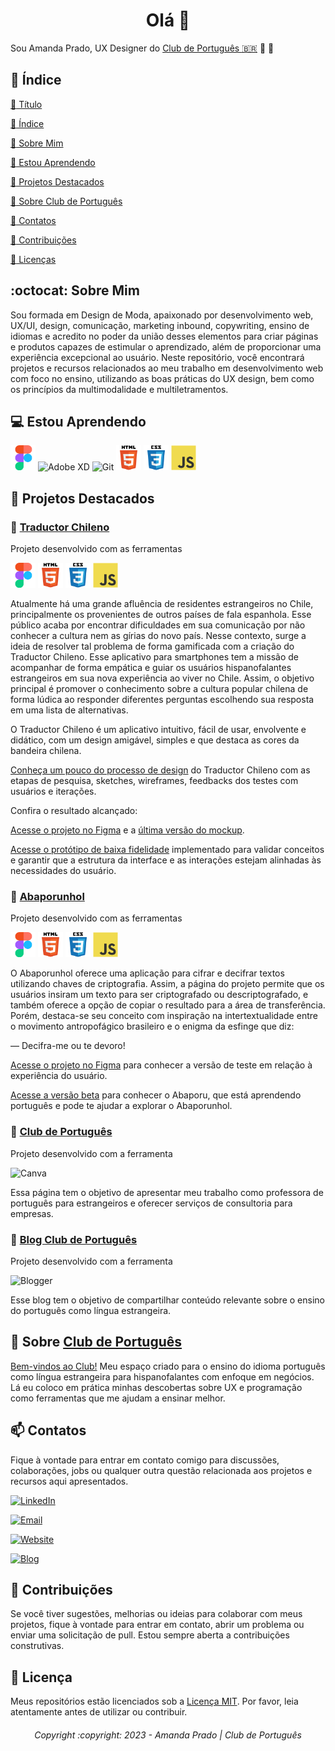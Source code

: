 # <h1 align="center">Olá :wave:</h1>
Sou Amanda Prado, UX Designer do [Club de Português :brazil:](https://clubdeportugues.com/) :green_heart: :yellow_heart: 

## :bookmark_tabs: Índice 

 [:small_blue_diamond: Título](#olá-wave)
 
 [:small_blue_diamond: Índice](#bookmark_tabs-índice)
 
 [:small_blue_diamond: Sobre Mim](#octocat-sobre-mim)
 
 [:small_blue_diamond: Estou Aprendendo](#computer-estou-aprendendo)
 
 [:small_blue_diamond: Projetos Destacados](#star2-projetos-destacados)

 [:small_blue_diamond: Sobre Club de Português](#speech_balloon-sobre-club-de-português)
 
 [:small_blue_diamond: Contatos](#mailbox-contatos)
 
 [:small_blue_diamond: Contribuições](#dancers-contribuições)
 
 [:small_blue_diamond: Licenças](#scroll-licença)

## :octocat: Sobre Mim
Sou formada em Design de Moda, apaixonado por desenvolvimento web, UX/UI, design, comunicação, marketing inbound, copywriting, ensino de idiomas e acredito no poder da união desses elementos para criar páginas e produtos capazes de estimular o aprendizado, além de proporcionar uma experiência excepcional ao usuário.
Neste repositório, você encontrará projetos e recursos relacionados ao meu trabalho em desenvolvimento web com foco no ensino, utilizando as boas práticas do UX design, bem como os princípios da multimodalidade e multiletramentos.

## :computer: Estou Aprendendo

<img src="https://github.com/devicons/devicon/blob/master/icons/figma/figma-original.svg" title="Figma" alt="Figma" width="40" height="40"/> 

<img src="https://w7.pngwing.com/pngs/565/63/png-transparent-adobe-xd-macos-bigsur-icon-thumbnail.png" title="Adobe XD" alt="Adobe XD" width="40" height="40"/>

<img src="https://cdn.jsdelivr.net/gh/devicons/devicon/icons/git/git-original.svg" title="Git" alt="Git" width="40" height="40"/> 

<img src="https://github.com/devicons/devicon/blob/master/icons/html5/html5-original-wordmark.svg" title="HTML" alt="HTML" width="40" height="40"/> 

<img src="https://github.com/devicons/devicon/blob/master/icons/css3/css3-original-wordmark.svg" title="CSS" alt="CSS" width="40" height="40"/> 

<img src="https://github.com/devicons/devicon/blob/master/icons/javascript/javascript-original.svg" title="JavaScript" alt="JavaScript" width="40" height="40"/> 

## :star2: Projetos Destacados 

### :small_blue_diamond: [Traductor Chileno](https://www.figma.com/proto/mrsS6ruqMyW4yfcZrs5O0x/Traductor-Chileno?page-id=0%3A1&type=design&node-id=1-2&viewport=748%2C390%2C0.1&t=Fm8LNIpyhpg5iRJR-1&scaling=scale-down&starting-point-node-id=1%3A2&mode=design)

Projeto desenvolvido com as ferramentas 

<img src="https://github.com/devicons/devicon/blob/master/icons/figma/figma-original.svg" title="Figma" alt="Figma" width="40" height="40"/> <img src="https://github.com/devicons/devicon/blob/master/icons/html5/html5-original-wordmark.svg" title="HTML" alt="HTML" width="40" height="40"/> <img src="https://github.com/devicons/devicon/blob/master/icons/css3/css3-original-wordmark.svg" title="CSS" alt="CSS" width="40" height="40"/> <img src="https://github.com/devicons/devicon/blob/master/icons/javascript/javascript-original.svg" title="JavaScript" alt="JavaScript" width="40" height="40"/>



Atualmente há uma grande afluência de residentes estrangeiros no Chile, principalmente os provenientes de outros países de fala espanhola. Esse público acaba por encontrar dificuldades em sua comunicação por não conhecer a cultura nem as gírias do novo país. Nesse contexto, surge a ideia de resolver tal problema de forma gamificada com a criação do Traductor Chileno. 
Esse aplicativo para smartphones tem a missão de acompanhar de forma empática e guiar os usuários hispanofalantes estrangeiros em sua nova experiência ao viver no Chile. Assim, o objetivo principal é promover o conhecimento sobre a cultura popular chilena de forma lúdica ao responder diferentes perguntas escolhendo sua resposta em uma lista de alternativas.

O Traductor Chileno é um aplicativo intuitivo, fácil de usar, envolvente e didático, com um design amigável, simples e que destaca as cores da bandeira chilena.

[Conheça um pouco do processo de design](https://www.figma.com/proto/txtuzOXZMXrklXH5HCpU25/Processo-de-design%3A-Traductor-Chileno?type=design&node-id=503-19&t=2RyULpWKHFDUkggS-1&scaling=scale-down&page-id=0%3A1&starting-point-node-id=505%3A490&mode=design) do Traductor Chileno com as etapas de pesquisa, sketches, wireframes, feedbacks dos testes com usuários e iterações.

Confira o resultado alcançado:

[Acesse o projeto no Figma](https://www.figma.com/file/mrsS6ruqMyW4yfcZrs5O0x/Traductor-Chileno?type=design&node-id=0%3A1&mode=design&t=571F4LgOmhzOnv6G-1) e a [última versão do mockup](https://www.figma.com/proto/mrsS6ruqMyW4yfcZrs5O0x/Traductor-Chileno?page-id=0%3A1&type=design&node-id=1-2&viewport=748%2C390%2C0.1&t=Fm8LNIpyhpg5iRJR-1&scaling=scale-down&starting-point-node-id=1%3A2&mode=design).

[Acesse o protótipo de baixa fidelidade](https://traductor-chileno--pradoamanda.repl.co/) implementado para validar conceitos e garantir que a estrutura da interface e as interações estejam alinhadas às necessidades do usuário.

### :small_blue_diamond: [Abaporunhol](https://github.com/clubdeportugues/abaporunhol/tree/main#readme)

Projeto desenvolvido com as ferramentas 

<img src="https://github.com/devicons/devicon/blob/master/icons/figma/figma-original.svg" title="Figma" alt="Figma" width="40" height="40"/> <img src="https://github.com/devicons/devicon/blob/master/icons/html5/html5-original-wordmark.svg" title="HTML" alt="HTML" width="40" height="40"/> <img src="https://github.com/devicons/devicon/blob/master/icons/css3/css3-original-wordmark.svg" title="CSS" alt="CSS" width="40" height="40"/> <img src="https://github.com/devicons/devicon/blob/master/icons/javascript/javascript-original.svg" title="JavaScript" alt="JavaScript" width="40" height="40"/>



O Abaporunhol oferece uma aplicação para cifrar e decifrar textos utilizando chaves de criptografia. Assim, a página do projeto permite que os usuários insiram um texto para ser criptografado ou descriptografado, e também oferece a opção de copiar o resultado para a área de transferência. Porém, destaca-se seu conceito com inspiração na intertextualidade entre o movimento antropofágico brasileiro e o enigma da esfinge que diz:

— Decifra-me ou te devoro!

[Acesse o projeto no Figma](https://www.figma.com/file/8GtIRel9JQeGi6DIERgLpV/Abaporunhol?type=design&node-id=16%3A802&mode=design&t=Zm2uKgPowwZQDiVn-1) para conhecer a versão de teste em relação à experiência do usuário.

[Acesse a versão beta](https://clubdeportugues.github.io/abaporunhol/) para conhecer o Abaporu, que está aprendendo português e pode te ajudar a explorar o Abaporunhol.

### :small_blue_diamond: [Club de Português](https://clubdeportugues.com/)

Projeto desenvolvido com a ferramenta 

<img src="https://cdn.jsdelivr.net/gh/devicons/devicon/icons/canva/canva-original.svg" title="Canva" alt="Canva" width="40" height="40"/>

Essa página tem o objetivo de apresentar meu trabalho como professora de português para estrangeiros e oferecer serviços de consultoria para empresas.

### :small_blue_diamond: [Blog Club de Português](https://www.blogger.com/u/3/blog/layout/6326097501939774302)

Projeto desenvolvido com a ferramenta 

<img src="https://upload.wikimedia.org/wikipedia/commons/3/31/Blogger.svg" title="Blogger" alt="Blogger" width="40" height="40"/>

Esse blog tem o objetivo de compartilhar conteúdo relevante sobre o ensino do português como língua estrangeira.

## :speech_balloon: Sobre [Club de Português](https://clubdeportugues.com/) 
[Bem-vindos ao Club!](https://clubdeportugues.com/) Meu espaço criado para o ensino do idioma português como língua estrangeira para hispanofalantes com enfoque em negócios. Lá eu coloco em prática minhas descobertas sobre UX e programação como ferramentas que me ajudam a ensinar melhor. 

## :mailbox: Contatos

Fique à vontade para entrar em contato comigo para discussões, colaborações, jobs ou qualquer outra questão relacionada aos projetos e recursos aqui apresentados.

[![LinkedIn](https://img.shields.io/badge/LinkedIn-Amanda%20Prado-%23001B52?logo=linkedin&style=for-the-badge&logoColor=white)](https://www.linkedin.com/in/amandapradosilva)

[![Email](https://img.shields.io/badge/Email-amanda%40clubdeportugues.com-%2352b128?logo=gmail&style=for-the-badge&logoColor=white)](mailto:amanda@clubdeportugues.com)

[![Website](https://img.shields.io/badge/Website-clubdeportugues.com-%23FFDF00?style=for-the-badge)](https://clubdeportugues.com/)

[![Blog](https://img.shields.io/badge/Blog-clubdeportugues.blogspot.com-%23019B38?logo=blogger&style=for-the-badge&logoColor=white)](https://clubdeportugues.blogspot.com/)

## :dancers: Contribuições
Se você tiver sugestões, melhorias ou ideias para colaborar com meus projetos, fique à vontade para entrar em contato, abrir um problema ou enviar uma solicitação de pull. Estou sempre aberta a contribuições construtivas.

## :scroll: Licença

Meus repositórios estão licenciados sob a [Licença MIT](https://opensource.org/licenses/MIT).
Por favor, leia atentamente antes de utilizar ou contribuir.


<h6 align="center">Copyright :copyright: 2023 - Amanda Prado | Club de Português</h6>
